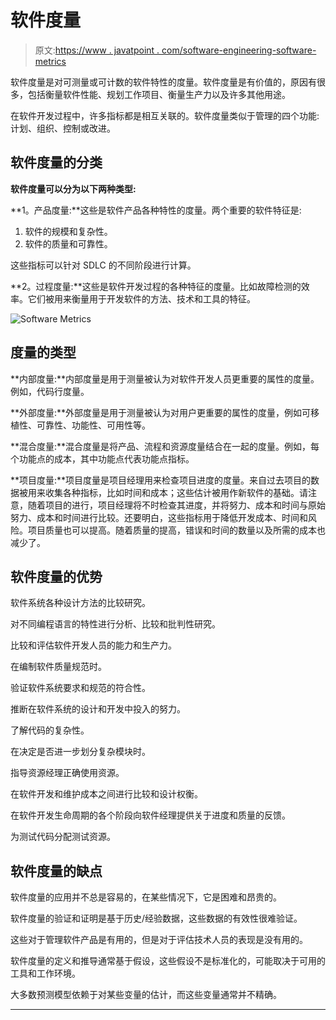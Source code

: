 # 软件度量

> 原文:[https://www . javatpoint . com/software-engineering-software-metrics](https://www.javatpoint.com/software-engineering-software-metrics)

软件度量是对可测量或可计数的软件特性的度量。软件度量是有价值的，原因有很多，包括衡量软件性能、规划工作项目、衡量生产力以及许多其他用途。

在软件开发过程中，许多指标都是相互关联的。软件度量类似于管理的四个功能:计划、组织、控制或改进。

## 软件度量的分类

**软件度量可以分为以下两种类型:**

**1。产品度量:**这些是软件产品各种特性的度量。两个重要的软件特征是:

1.  软件的规模和复杂性。
2.  软件的质量和可靠性。

这些指标可以针对 SDLC 的不同阶段进行计算。

**2。过程度量:**这些是软件开发过程的各种特征的度量。比如故障检测的效率。它们被用来衡量用于开发软件的方法、技术和工具的特征。

![Software Metrics](../Images/da25c133efc15019f90cb890972c61c8.png)

## 度量的类型

**内部度量:**内部度量是用于测量被认为对软件开发人员更重要的属性的度量。例如，代码行度量。

**外部度量:**外部度量是用于测量被认为对用户更重要的属性的度量，例如可移植性、可靠性、功能性、可用性等。

**混合度量:**混合度量是将产品、流程和资源度量结合在一起的度量。例如，每个功能点的成本，其中功能点代表功能点指标。

**项目度量:**项目度量是项目经理用来检查项目进度的度量。来自过去项目的数据被用来收集各种指标，比如时间和成本；这些估计被用作新软件的基础。请注意，随着项目的进行，项目经理将不时检查其进度，并将努力、成本和时间与原始努力、成本和时间进行比较。还要明白，这些指标用于降低开发成本、时间和风险。项目质量也可以提高。随着质量的提高，错误和时间的数量以及所需的成本也减少了。

## 软件度量的优势

软件系统各种设计方法的比较研究。

对不同编程语言的特性进行分析、比较和批判性研究。

比较和评估软件开发人员的能力和生产力。

在编制软件质量规范时。

验证软件系统要求和规范的符合性。

推断在软件系统的设计和开发中投入的努力。

了解代码的复杂性。

在决定是否进一步划分复杂模块时。

指导资源经理正确使用资源。

在软件开发和维护成本之间进行比较和设计权衡。

在软件开发生命周期的各个阶段向软件经理提供关于进度和质量的反馈。

为测试代码分配测试资源。

## 软件度量的缺点

软件度量的应用并不总是容易的，在某些情况下，它是困难和昂贵的。

软件度量的验证和证明是基于历史/经验数据，这些数据的有效性很难验证。

这些对于管理软件产品是有用的，但是对于评估技术人员的表现是没有用的。

软件度量的定义和推导通常基于假设，这些假设不是标准化的，可能取决于可用的工具和工作环境。

大多数预测模型依赖于对某些变量的估计，而这些变量通常并不精确。

* * *